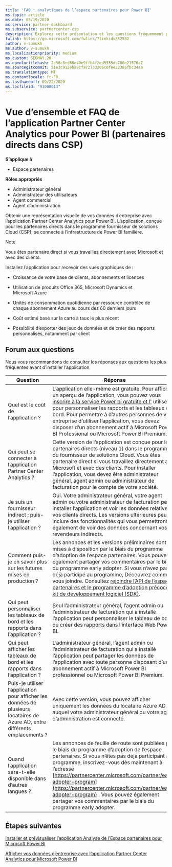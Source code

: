 ```yaml
---
title: 'FAQ : analytiques de l’espace partenaires pour Power BI'
ms.topic: article
ms.date: 05/19/2020
ms.service: partner-dashboard
ms.subservice: partnercenter-csp
description: Explorez cette présentation et les questions fréquemment posées sur l’application Partner Center Analytics pour Power BI.
fwlink: https://go.microsoft.com/fwlink/?linkid=852582
author: v-sumukh
ms.author: v-sumukh
ms.localizationpriority: medium
ms.custom: SEOMAY.20
ms.openlocfilehash: 2e58c8ed68e40e9ffb4f2ed5555dc780e21570a7
ms.sourcegitcommit: 51e3c912eba8cfa72733206c0fee22386fbc34aa
ms.translationtype: MT
ms.contentlocale: fr-FR
ms.lasthandoff: 09/22/2020
ms.locfileid: "91000013"
---
```

# <a name="overview-and-faqs-for-the-partner-center-analytics-app-for-power-bi-direct-partners-in-csp"></a>Vue d’ensemble et FAQ de l’application Partner Center Analytics pour Power BI (partenaires directs dans CSP)

**S’applique à**

- Espace partenaires

**Rôles appropriés**

- Administrateur général
- Administrateur des utilisateurs
- Agent commercial
- Agent d’administration

Obtenir une représentation visuelle de vos données d’entreprise avec l’application Partner Center Analytics pour Power BI. L’application, conçue pour les partenaires directs dans le programme fournisseur de solutions Cloud (CSP), se connecte à l’infrastructure de Power BI familière.

> [!NOTE]  
> Vous êtes partenaire direct si vous travaillez directement avec Microsoft et avec des clients.

Installez l’application pour recevoir des vues graphiques de :

- Croissance de votre base de clients, abonnements et licences

- Utilisation de produits Office 365, Microsoft Dynamics et Microsoft Azure

- Unités de consommation quotidienne par ressource contrôlée de chaque abonnement Azure au cours des 60 derniers jours

- Coût estimé basé sur la carte à taux le plus récent

- Possibilité d’exporter des jeux de données et de créer des rapports personnalisés, notamment par client

## <a name="frequently-asked-questions"></a>Forum aux questions

Nous vous recommandons de consulter les réponses aux questions les plus fréquentes avant d’installer l’application.

| **Question** | **Réponse** |
| --- | ---------- |
| Quel est le coût de l’application ? | L’application elle-même est gratuite. Pour afficher un aperçu de l’application, vous pouvez vous [inscrire à la service Power bi gratuite et l'](https://go.microsoft.com/fwlink/p/?linkid=845347) utiliser pour personnaliser les rapports et les tableaux de bord. Pour permettre à d’autres personnes de votre entreprise d’utiliser l’application, vous devez disposer d’un abonnement actif à Microsoft Power BI Professional ou Microsoft Power BI Premium. |
| Qui peut se connecter à l’application Partner Center Analytics ? | Cette version de l’application est conçue pour les partenaires directs (niveau 1) dans le programme du fournisseur de solutions Cloud. Vous êtes partenaire direct si vous travaillez directement avec Microsoft et avec des clients. Pour installer l’application, vous devez être administrateur général, agent admin ou administrateur de facturation pour le compte de votre société. |
| Je suis un fournisseur indirect ; puis-je utiliser l’application ? | Oui. Votre administrateur général, votre agent admin ou votre administrateur de facturation peut installer l’application et voir les données relatives à vos clients directs. Les versions ultérieures peuvent inclure des fonctionnalités qui vous permettront également de voir des données concernant vos revendeurs indirects. |
| Comment puis-je en savoir plus sur les futures mises en production ? | Les annonces et les versions préliminaires sont mises à disposition par le biais du programme d’adoption de l’espace partenaires. Vous pouvez également partager vos commentaires par le biais du programme early adopter. Si vous n’avez pas déjà participé au programme, Découvrez comment vous joindre. Consultez [rejoindre l’API de l’espace partenaires et le programme d’adoption précoce du kit de développement logiciel (SDK)](/partner-center/develop/early-adopter-program).  |
| Qui peut personnaliser les tableaux de bord et les rapports dans l’application ? | Seul l’administrateur général, l’agent admin ou l’administrateur de facturation qui a installé l’application peut personnaliser le tableau de bord ou créer des rapports dans l’interface Web Power BI. |
| Qui peut afficher les tableaux de bord et les rapports dans l’application ? | L’administrateur général, l’agent admin ou l’administrateur de facturation qui a installé l’application peut partager les données de l’application avec toute personne disposant d’un abonnement actif à Microsoft Power BI professionnel ou Microsoft Power BI Premium. |
| Puis-je utiliser l’application pour afficher les données de plusieurs locataires de Azure AD, entre différents emplacements ? | Avec cette version, vous pouvez afficher uniquement les données du locataire Azure AD auquel votre administrateur général ou votre agent d’administration est connecté. | 
| Quand l’application sera-t-elle disponible dans d’autres langues ? | Les annonces de feuille de route sont publiées par le biais du programme d’adoption de l’espace partenaires. Si vous n’êtes pas déjà participant au programme, inscrivez-vous dès maintenant à l’adresse [https://partnercenter.microsoft.com/partner/early-adopter-program](https://partnercenter.microsoft.com/partner/early-adopter-program) . Vous pouvez également partager vos commentaires par le biais du programme early adopter. | 



## <a name="next-steps"></a>Étapes suivantes

[Installer et prévisualiser l’application Analyse de l’Espace partenaires pour Microsoft Power BI](power-bi-app-for-direct-partners-install.md)

[Afficher vos données d’entreprise avec l’application Partner Center Analytics pour Microsoft Power BI](power-bi-app-for-direct-partners-use.md)